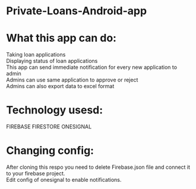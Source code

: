 # Private-Loans-Android-app
<h1>What this app can do:</h1>

Taking loan applications  <br/>
Displaying status of loan applications <br/>
This app can send immediate notification for every new application to admin<br/>
Admins can use same application to approve or reject<br/>
Admins can also export data to excel format<br/>
<h1>Technology usesd:</h1>
FIREBASE FIRESTORE
ONESIGNAL
<h1>Changing config:</h1>
 After cloning this respo you need to delete Firebase.json file and connect it to your firebase project. <br/>
 Edit config of onesignal to enable notifications.<br/>
 
 
